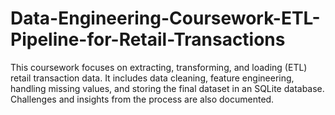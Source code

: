 # Data-Engineering-Coursework-ETL-Pipeline-for-Retail-Transactions
This coursework focuses on extracting, transforming, and loading (ETL) retail transaction data. It includes data cleaning, feature engineering, handling missing values, and storing the final dataset in an SQLite database. Challenges and insights from the process are also documented.
